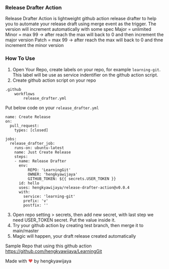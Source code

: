 ### Release Drafter Action
Release Drafter Action is lightweight github action release drafter to help you to automate your release draft using merge event as the trigger. The version will increment automatically with some spec
Major = unlimited
Minor = max 99 -> after reach the max will back to 0 and then increment the major version
Patch = max 99 -> after reach the max will back to 0 and thne increment the minor version
### How To Use
1. Open Your Repo, create labels on your repo, for example `learning-git`. This label will be use as service indentifier on the github action script.
2. Create github action script on your repo 
```
.github
    workflows
        release_drafter.yml
```
Put below code on your `release_drafter.yml`
```
name: Create Release
on:
  pull_request:
    types: [closed]

jobs:
  release_drafter_job:
    runs-on: ubuntu-latest
    name: Just Create Release
    steps:
    - name: Release Drafter
      env:
          REPO: 'LearningGit'
          OWNER: 'hengkyawijaya'
          GITHUB_TOKEN: ${{ secrets.USER_TOKEN }}
      id: hello
      uses: hengkyawijaya/release-drafter-action@v0.0.4
      with:
        service: 'learning-git'
        prefix: 'v'
        postfix: ''
```
3. Open repo setting > secrets, then add new secret, with last step we need USER_TOKEN secret. Put the value inside it.
4. Try your github action by creating test branch, then merge it to main/master
5. Magic will happen, your draft release created automatically

Sample Repo that using this github action
https://github.com/hengkyawijaya/LearningGit

Made with <span style="color: #e25555;">&hearts;</span> by hengkyawijaya
